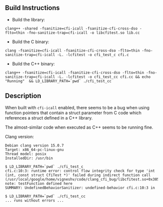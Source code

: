 ## Build Instructions

* Build the library:
```
clang++ -shared -fsanitize=cfi-icall -fsanitize-cfi-cross-dso -flto=thin -fno-sanitize-trap=cfi-icall -o libcfitest.so lib.cc
```

* Build the C binary:
```
clang -fsanitize=cfi-icall -fsanitize-cfi-cross-dso -flto=thin -fno-sanitize-trap=cfi-icall -L. -lcfitest -o cfi_test_c cfi.c
```

* Build the C++ binary:
```
clang++ -fsanitize=cfi-icall -fsanitize-cfi-cross-dso -flto=thin -fno-sanitize-trap=cfi-icall -L. -lcfitest -o cfi_test_cc cfi.cc && echo "Running"  && LD_LIBRARY_PATH=`pwd` ./cfi_test_cc
```

## Description

When built with `cfi-icall` enabled, there seems to be a bug when using function
pointers that contain a struct parameter from C code which references a struct
defined in a C++ library.

The almost-similar code when executed as C++ seems to be running fine.

Clang version:
```
Debian clang version 15.0.7
Target: x86_64-pc-linux-gnu
Thread model: posix
InstalledDir: /usr/bin
```

```
$ LD_LIBRARY_PATH=`pwd` ./cfi_test_c
cfi.c:10:3: runtime error: control flow integrity check for type 'int (int, const struct CfiTest *)' failed during indirect function call
(/usr/local/google/home/vigneshv/code/clang_cfi_bug/libcfitest.so+0x3050): note: testFunction defined here
SUMMARY: UndefinedBehaviorSanitizer: undefined-behavior cfi.c:10:3 in
```

```
$ LD_LIBRARY_PATH=`pwd` ./cfi_test_cc
... runs without errors ...
```
